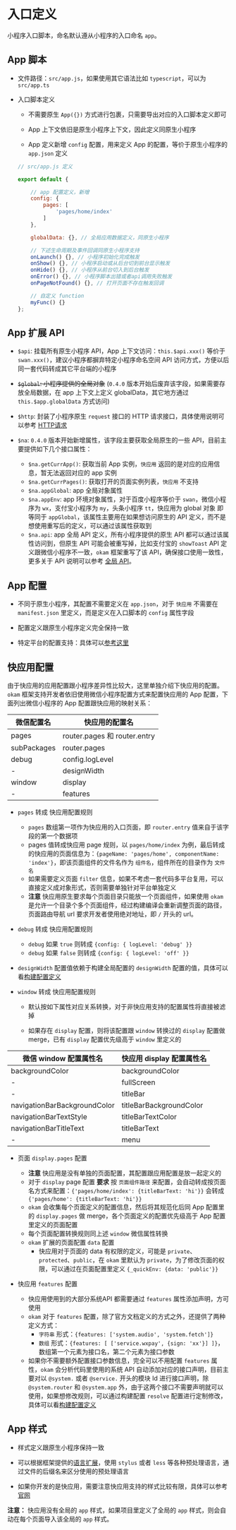 # 入口定义

小程序入口脚本，命名默认遵从小程序的入口命名 `app`。

## App 脚本

* 文件路径：`src/app.js`，如果使用其它语法比如 `typescript`，可以为 `src/app.ts`

* 入口脚本定义

    * 不需要原生 `App({})` 方式进行包裹，只需要导出对应的入口脚本定义即可

    * App 上下文依旧是原生小程序上下文，因此定义同原生小程序

    * App 定义新增 `config` 配置，用来定义 App 的配置，等价于原生小程序的 `app.json` 定义

    ```javascript
    // src/app.js 定义

    export default {

        // app 配置定义，新增
        config: {
            pages: [
                'pages/home/index'
            ]
        },

        globalData: {}, // 全局应用数据定义，同原生小程序

        // 下述生命周期及事件回调同原生小程序支持
        onLaunch() {}, // 小程序初始化完成触发
        onShow() {}, // 小程序启动或从后台切到前台显示触发
        onHide() {}, // 小程序从前台切入到后台触发
        onError() {}, // 小程序脚本出错或者api调用失败触发
        onPageNotFound() {}, // 打开页面不存在触发回调

        // 自定义 function
        myFunc() {}
    };
    ```

## App 扩展 API

* `$api`: 挂载所有原生小程序 API，App 上下文访问：`this.$api.xxx()` 等价于 `swan.xxx()`，建议小程序都摒弃特定小程序命名空间 API 访问方式，方便以后同一套代码转成其它平台端的小程序

* ~~`$global`: 小程序提供的全局对象~~ (`0.4.0` 版本开始后废弃该字段，如果需要存放全局数据，在 app 上下文上定义 globalData，其它地方通过 `this.$app.globalData` 方式访问)

* `$http`: 封装了小程序原生 `request` 接口的 HTTP 请求接口，具体使用说明可以参考 [HTTP请求](advance/http.md)

* `$na`: `0.4.0` 版本开始新增属性，该字段主要获取全局原生的一些 API，目前主要提供如下几个接口属性：

    * `$na.getCurrApp()`: 获取当前 App 实例，`快应用` 返回的是对应的应用信息，暂无法返回对应的 app 实例
    * `$na.getCurrPages()`: 获取打开的页面实例列表，`快应用` 不支持
    * `$na.appGlobal`: app 全局对象属性
    * `$na.appEnv`: app 环境对象属性，对于百度小程序等价于 `swan`，微信小程序为 `wx`，支付宝小程序为 `my`，头条小程序 `tt`，快应用为 global 对象 即 等同于 `appGlobal`，该属性主要用在如果想访问原生的 API 定义，而不是想使用重写后的定义，可以通过该属性获取到
    * `$na.api`: app 全局 API 定义，所有小程序提供的原生 API 都可以通过该属性访问到，但原生 API 可能会被重写掉，比如支付宝的 `showToast` API 定义跟微信小程序不一致，`okam` 框架重写了该 API，确保接口使用一致性，更多关于 API 说明可以参考 [全局 API](api/global.md)。

## App 配置

* 不同于原生小程序，其配置不需要定义在 `app.json`，对于 `快应用` 不需要在 `manifest.json` 里定义，而是定义在入口脚本的 `config` 属性字段

* 配置定义跟原生小程序定义完全保持一致

* 特定平台的配置支持：具体可以[参考这里](advance/platformSpecCode#配置)

## 快应用配置

由于快应用的应用配置跟小程序差异性比较大，这里单独介绍下快应用的配置。`okam` 框架支持开发者依旧使用微信小程序配置方式来配置快应用的 App 配置，下面列出微信小程序的 App 配置跟快应用的映射关系：

|微信配置名|快应用的配置名|
|---|---|
|pages|router.pages 和 router.entry|
|subPackages|router.pages|
|debug|config.logLevel|
|-|designWidth|
|window|display|
|-|features|

* `pages` 转成 快应用配置规则

    * `pages` 数组第一项作为快应用的入口页面，即 `router.entry` 值来自于该字段的第一个数据项
    * pages 值转成快应用 page 规则，以 `pages/home/index` 为例，最后转成的快应用的页面信息为：`{pageName: 'pages/home', componentName: 'index'}`，即该页面组件的文件名作为 `组件名`，组件所在的目录作为 `文件名`
    * 如果需要定义页面 `filter` 信息，如果不考虑一套代码多平台复用，可以直接定义成对象形式，否则需要单独针对平台单独定义
    * **注意** 快应用原生要求每个页面目录只能放一个页面组件，如果使用 `okam` 是允许一个目录个多个页面组件，经过构建编译会重新调整页面的路径，页面路由导航 url 要求开发者使用绝对地址，即 `/` 开头的 url。

* `debug` 转成 快应用配置规则

    * `debug` 如果 `true` 则转成 `{config: { logLevel: 'debug' }}`
    * `debug` 如果 `false` 则转成 `{config: { logLevel: 'off' }}`

* `designWidth` 配置值依赖于构建全局配置的 `designWidth` 配置的值，具体可以看[构建配置定义](build/index.md)

* `window` 转成 快应用配置规则

    * 默认按如下属性对应关系转换，对于非快应用支持的配置属性将直接被滤掉

    * 如果存在 `display` 配置，则将该配置跟 `window` 转换过的 `display` 配置做 merge，已有 `display` 配置优先级高于 `window` 里定义的

|微信 window 配置属性名|快应用 display 配置属性名|
|---|---|
|backgroundColor|backgroundColor|
|-|fullScreen|
|-|titleBar|
|navigationBarBackgroundColor|titleBarBackgroundColor|
|navigationBarTextStyle|titleBarTextColor|
|navigationBarTitleText|titleBarText|
|-|menu|

* 页面 `display.pages` 配置

    * **注意** 快应用是没有单独的页面配置，其配置跟应用配置是放一起定义的
    * 对于 `display` page 配置 **要求** 按 `页面组件路径` 来配置，会自动转成按页面名方式来配置：`{'pages/home/index': {titleBarText: 'hi'}}` 会转成 `{'pages/home': {titleBarText: 'hi'}}`
    * `okam` 会收集每个页面定义的配置信息，然后将其规范化后同 App 配置里的 `display.pages` 做 merge，各个页面定义的配置优先级高于 App 配置里定义的页面配置
    * 每个页面配置转换规则同上述 `window` 微信属性转换
    * `okam` 扩展的页面配置 `data` 配置
        * 快应用对于页面的 data 有权限的定义，可能是 `private`、`protected`、`public`，在 `okam` 里默认为 `private`，为了修改页面的权限，可以通过在页面配置里定义 `{_quickEnv: {data: 'public'}}`

* 快应用 `features` 配置

    * 快应用使用到的大部分系统API 都需要通过 `features` 属性添加声明，方可使用
    * `okam` 对于 `features` 配置，除了官方文档定义的方式之外，还提供了两种定义方式：
        * `字符串` 形式：`{features: ['system.audio', 'system.fetch']}`
        * `数组` 形式：`{features: [ ['service.wxpay', {sign: 'xx'}] ]}`，数组第一个元素为接口名，第二个元素为接口参数
    * 如果你不需要额外配置接口参数信息，完全可以不用配置 `features` 属性，`okam` 会分析代码里使用的系统 API 自动添加对应的接口声明，目前主要对以 `@system.` 或者 `@service.` 开头的模块 Id 进行接口声明，除 `@system.router` 和 `@system.app` 外，由于这两个接口不需要声明就可以使用，如果想修改规则，可以通过构建配置 `resolve` 配置进行定制修改，具体可以看[构建配置定义](build/index.md)


## App 样式

* 样式定义跟原生小程序保持一致

* 可以根据框架提供的[语言扩展](advance/language.md)，使用 `stylus` 或者 `less` 等各种预处理语言，通过文件的后缀名来区分使用的预处理语言

* 如果你开发的是快应用，需要注意快应用支持的样式比较有限，具体可以参考[官网](https://doc.quickapp.cn/tutorial/framework/page-style-and-layout.html)

**注意：** 快应用没有全局的 `app` 样式，如果项目里定义了全局的 `app` 样式，则会自动在每个页面导入该全局的 `app` 样式。

